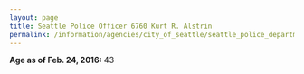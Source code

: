 ```yaml
---
layout: page
title: Seattle Police Officer 6760 Kurt R. Alstrin
permalink: /information/agencies/city_of_seattle/seattle_police_department/copbook/6760/
---
```


**Age as of Feb. 24, 2016:** 43

